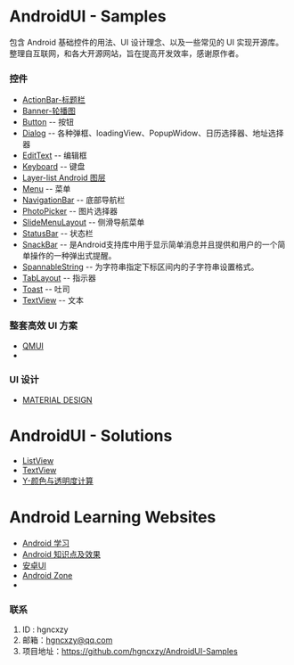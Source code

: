 # AndroidUI - Samples
包含 Android 基础控件的用法、UI 设计理念、以及一些常见的 UI 实现开源库。整理自互联网，和各大开源网站，旨在提高开发效率，感谢原作者。

### 控件

- [ActionBar-标题栏](https://github.com/hgncxzy/AndroidUI-Samples/tree/master/actionbar)
- [Banner-轮播图](https://github.com/hgncxzy/AndroidUI-Samples/tree/master/banner)
- [Button](https://github.com/hgncxzy/AndroidUI-Samples/tree/master/button) -- 按钮
- [Dialog](https://github.com/hgncxzy/AndroidUI-Samples/tree/master/dialog) -- 各种弹框、loadingView、PopupWidow、日历选择器、地址选择器
- [EditText](https://github.com/hgncxzy/AndroidUI-Samples/tree/master/edittext) -- 编辑框
- [Keyboard](https://github.com/hgncxzy/AndroidUI-Samples/tree/master/keyboard) -- 键盘
- [Layer-list Android 图层](https://www.jianshu.com/p/9e6d03ab7ac9)
- [Menu](https://github.com/hgncxzy/AndroidUI-Samples/tree/master/menu) -- 菜单
- [NavigationBar](https://github.com/hgncxzy/AndroidUI-Samples/tree/master/navigationbar) -- 底部导航栏
- [PhotoPicker](https://github.com/hgncxzy/AndroidUI-Samples/tree/master/photopicker) -- 图片选择器
- [SlideMenuLayout](https://github.com/JingYeoh/SlideMenuLayout) -- 侧滑导航菜单
- [StatusBar](https://github.com/hgncxzy/AndroidUI-Samples/tree/master/statusbar) -- 状态栏
- [SnackBar](https://github.com/hgncxzy/AndroidUI-Samples/tree/master/snackbar) -- 是Android支持库中用于显示简单消息并且提供和用户的一个简单操作的一种弹出式提醒。
- [SpannableString](https://github.com/hgncxzy/AndroidUI-Samples/tree/master/spannablestring) -- 为字符串指定下标区间内的子字符串设置格式。
- [TabLayout](https://github.com/hgncxzy/AndroidUI-Samples/tree/master/tablayout) -- 指示器
- [Toast](https://github.com/hgncxzy/AndroidUI-Samples/tree/master/toast) -- 吐司
- [TextView](https://github.com/hgncxzy/AndroidUI-Samples/tree/master/textview) -- 文本

### 整套高效 UI 方案

- [QMUI](https://qmuiteam.com/android/documents/)
- 

###  UI 设计

- [MATERIAL DESIGN](https://material.io/)

# AndroidUI - Solutions

- [ListView](https://blog.csdn.net/jdfkldjlkjdl/article/details/82259823)
- [TextView](https://blog.csdn.net/jdfkldjlkjdl/article/details/49468567)
- [Y-颜色与透明度计算](https://blog.csdn.net/wangliblog/article/details/73248122)

# Android Learning Websites

- [Android 学习](https://www.jianshu.com/c/053aaffa3a76)
-  [Android 知识点及效果](https://www.jianshu.com/c/833dd498c20f)
- [安卓UI](https://www.jianshu.com/c/371ef270e696)
- [Android Zone](https://www.jianshu.com/c/01979ba6eef6)
- 



### 联系

1. ID : hgncxzy
2. 邮箱：[hgncxzy@qq.com](mailto:hgncxzy@qq.com)
3. 项目地址：https://github.com/hgncxzy/AndroidUI-Samples

